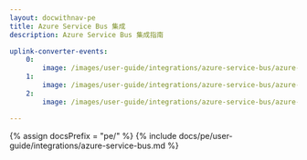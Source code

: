 ```yaml
---
layout: docwithnav-pe
title: Azure Service Bus 集成
description: Azure Service Bus 集成指南

uplink-converter-events:
    0:
        image: /images/user-guide/integrations/azure-service-bus/azure-service-bus-integration-send-check-uplink-2-pe.png
    1:
        image: /images/user-guide/integrations/azure-service-bus/azure-service-bus-integration-send-check-uplink-3-pe.png
    2:
        image: /images/user-guide/integrations/azure-service-bus/azure-service-bus-integration-send-check-uplink-4-pe.png

---
```

{% assign docsPrefix = "pe/" %}
{% include docs/pe/user-guide/integrations/azure-service-bus.md %}